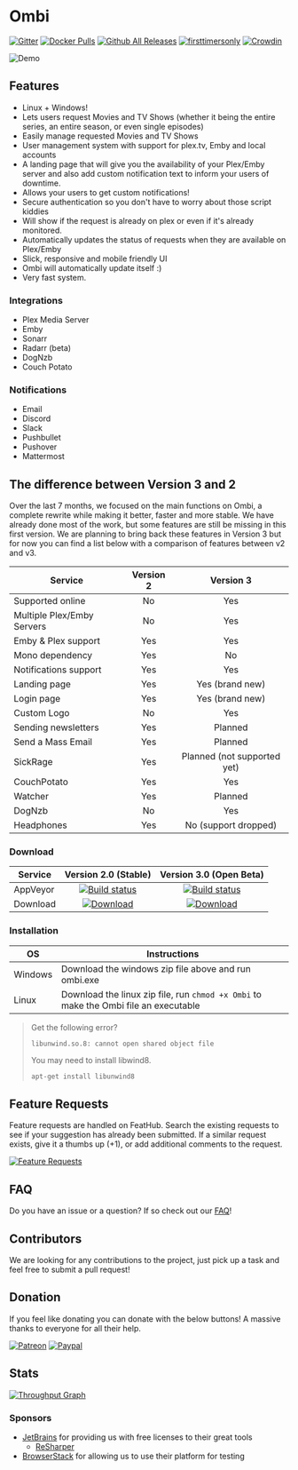 # Ombi

[![Gitter](https://badges.gitter.im/tidusjar/Ombi.svg)](https://gitter.im/tidusjar/Ombi?utm_source=badge&utm_medium=badge&utm_campaign=pr-badge)
[![Docker Pulls](https://img.shields.io/docker/pulls/linuxserver/ombi.svg)](https://hub.docker.com/r/linuxserver/ombi/)
[![Github All Releases](https://img.shields.io/github/downloads/tidusjar/Ombi/total.svg)](https://github.com/tidusjar/Ombi)
[![firsttimersonly](http://img.shields.io/badge/first--timers--only-friendly-blue.svg?style=flat-square)](http://www.firsttimersonly.com/)
[![Crowdin](https://d322cqt584bo4o.cloudfront.net/ombi/localized.svg)](https://crowdin.com/project/ombi)

![Demo](http://i.imgur.com/yrz2pzl.gif)

## Features

* Linux + Windows!
* Lets users request Movies and TV Shows (whether it being the entire series, an entire season, or even single episodes)
* Easily manage requested Movies and TV Shows
* User management system with support for plex.tv, Emby and local accounts
* A landing page that will give you the availability of your Plex/Emby server and also add custom notification text to inform your users of downtime.
* Allows your users to get custom notifications!
* Secure authentication so you don't have to worry about those script kiddies
* Will show if the request is already on plex or even if it's already monitored.
* Automatically updates the status of requests when they are available on Plex/Emby
* Slick, responsive and mobile friendly UI
* Ombi will automatically update itself :)
* Very fast system.

### Integrations

* Plex Media Server
* Emby
* Sonarr
* Radarr (beta)
* DogNzb
* Couch Potato

### Notifications

* Email
* Discord
* Slack
* Pushbullet
* Pushover
* Mattermost

## The difference between Version 3 and 2

Over the last 7 months, we focused on the main functions on Ombi, a complete rewrite while making it better, faster and more stable. We have already done most of the work, but some features are still be missing in this first version. We are planning to bring back these features in Version 3 but for now you can find a list below with a comparison of features between v2 and v3.

| Service               | Version 2  | Version 3  |
|-----------------------|:----------:|:----------:|
| Supported online      | No         | Yes        |
| Multiple Plex/Emby Servers | No    | Yes        |
| Emby & Plex support   | Yes        | Yes        |
| Mono dependency       | Yes        | No         |
| Notifications support | Yes        | Yes        |
| Landing page          | Yes        | Yes (brand new) |
| Login page            | Yes        | Yes (brand new) |
| Custom Logo           | No         | Yes        |
| Sending newsletters   | Yes        | Planned    |
| Send a Mass Email     | Yes        | Planned    |
| SickRage              | Yes        | Planned (not supported yet)|
| CouchPotato           | Yes        | Yes        |
| Watcher               | Yes        | Planned    |
| DogNzb                | No         | Yes        |
| Headphones            | Yes        | No (support dropped) |

### Download

| Service  | Version 2.0 (Stable) | Version 3.0 (Open Beta) |
|----------|:----------------------------------:|:-----------------------:|
| AppVeyor | [![Build status](https://ci.appveyor.com/api/projects/status/hgj8j6lcea7j0yhn/branch/master?svg=true)](https://ci.appveyor.com/project/tidusjar/requestplex/branch/master) | [![Build status](https://ci.appveyor.com/api/projects/status/hgj8j6lcea7j0yhn/branch/DotNetCore?svg=true)](https://ci.appveyor.com/project/tidusjar/requestplex/branch/DotNetCore) |
| Download |[![Download](http://i.imgur.com/odToka3.png)](https://github.com/tidusjar/Ombi/releases) | [![Download](http://i.imgur.com/odToka3.png)](https://ci.appveyor.com/project/tidusjar/requestplex/branch/DotNetCore/artifacts) |

### Installation

| OS      | Instructions                                         |
|---------|------------------------------------------------------|
| Windows | Download the windows zip file above and run ombi.exe |
| Linux   | Download the linux zip file, run `chmod +x Ombi` to make the Ombi file an executable |

> Get the following error?
>
> `libunwind.so.8: cannot open shared object file`
>
> You may need to install libwind8.
>
> ```bash
> apt-get install libunwind8
> ```

## Feature Requests

Feature requests are handled on FeatHub. Search the existing requests to see if your suggestion has already been submitted. If a similar request exists, give it a thumbs up (+1), or add additional comments to the request.

[![Feature Requests](https://cloud.githubusercontent.com/assets/390379/10127973/045b3a96-6560-11e5-9b20-31a2032956b2.png)](http://feathub.com/tidusjar/Ombi)

## FAQ

Do you have an issue or a question? If so check out our [FAQ](https://github.com/tidusjar/Ombi/wiki/FAQ)!

## Contributors

We are looking for any contributions to the project, just pick up a task and feel free to submit a pull request!

## Donation

If you feel like donating you can donate with the below buttons! A massive thanks to everyone for all their help.

[![Patreon](https://www.ombi.io/img/patreondonate.svg)](https://patreon.com/tidusjar/Ombi)
[![Paypal](https://www.ombi.io/img/paypaldonate.svg)](https://paypal.me/PlexRequestsNet)

## Stats

[![Throughput Graph](https://graphs.waffle.io/tidusjar/PlexRequests.Net/throughput.svg)](https://waffle.io/tidusjar/PlexRequests.Net/metrics/throughput)

### Sponsors

* [JetBrains](http://www.jetbrains.com/) for providing us with free licenses to their great tools
  * [ReSharper](http://www.jetbrains.com/resharper/)
* [BrowserStack](https://www.browserstack.com) for allowing us to use their platform for testing
